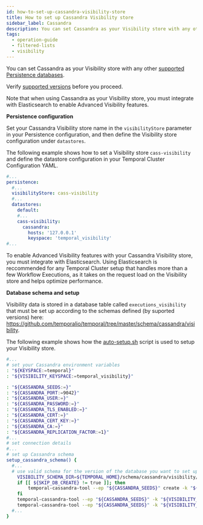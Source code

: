 ```yaml
---
id: how-to-set-up-cassandra-visibility-store
title: How to set up Cassandra Visibility store
sidebar_label: Cassandra
description: You can set Cassandra as your Visibility store with any other supported Persistence databases.
tags:
  - operation-guide
  - filtered-lists
  - visibility
---
```


You can set Cassandra as your Visibility store with any other [supported Persistence databases](/concepts/what-is-a-temporal-cluster#dependency-versions).

Verify [supported versions](#supported-versions) before you proceed.

Note that when using Cassandra as your Visibility store, you must integrate with Elasticsearch to enable Advanced Visibility features.

**Persistence configuration**

Set your Cassandra Visibility store name in the `visibilityStore` parameter in your Persistence configuration, and then define the Visibility store configuration under `datastores`.

The following example shows how to set a Visibility store `cass-visibility` and define the datastore configuration in your Temporal Cluster Configuration YAML.

```yaml
#...
persistence:
  #...
  visibilityStore: cass-visibility
  #...
  datastores:
    default:
    #...
    cass-visibility:
      cassandra:
        hosts: '127.0.0.1'
        keyspace: 'temporal_visibility'
#...
```

To enable Advanced Visibility features with your Cassandra Visibility store, you must integrate with Elasticsearch.
Using Elasticsearch is reccommended for any Temporal Cluster setup that handles more than a few Workflow Executions, as it takes on the request load on the Visibility store and helps optimize performance.

**Database schema and setup**

Visibility data is stored in a database table called `executions_visibility` that must be set up according to the schemas defined (by suported versions) here: https://github.com/temporalio/temporal/tree/master/schema/cassandra/visibility.

The following example shows how the [auto-setup.sh](https://github.com/temporalio/docker-builds/blob/main/docker/auto-setup.sh) script is used to setup your Visibility store.

```bash
#...
# set your Cassandra environment variables
: "${KEYSPACE:=temporal}"
: "${VISIBILITY_KEYSPACE:=temporal_visibility}"

: "${CASSANDRA_SEEDS:=}"
: "${CASSANDRA_PORT:=9042}"
: "${CASSANDRA_USER:=}"
: "${CASSANDRA_PASSWORD:=}"
: "${CASSANDRA_TLS_ENABLED:=}"
: "${CASSANDRA_CERT:=}"
: "${CASSANDRA_CERT_KEY:=}"
: "${CASSANDRA_CA:=}"
: "${CASSANDRA_REPLICATION_FACTOR:=1}"
#...
# set connection details
#...
# set up Cassandra schema
setup_cassandra_schema() {
  #...
  # use valid schema for the version of the database you want to set up for Visibility.
    VISIBILITY_SCHEMA_DIR=${TEMPORAL_HOME}/schema/cassandra/visibility/versioned
    if [[ ${SKIP_DB_CREATE} != true ]]; then
        temporal-cassandra-tool --ep "${CASSANDRA_SEEDS}" create -k "${VISIBILITY_KEYSPACE}" --rf "${CASSANDRA_REPLICATION_FACTOR}"
    fi
    temporal-cassandra-tool --ep "${CASSANDRA_SEEDS}" -k "${VISIBILITY_KEYSPACE}" setup-schema -v 0.0
    temporal-cassandra-tool --ep "${CASSANDRA_SEEDS}" -k "${VISIBILITY_KEYSPACE}" update-schema -d "${VISIBILITY_SCHEMA_DIR}"
  #...
}
```
